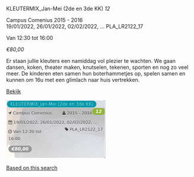 KLEUTERMIX\_Jan-Mei (2de en 3de KK) *12*

Campus Comenius 2015 - 2016  
19/01/2022, 26/01/2022, 02/02/2022, ... PLA\_LR2122\_17  

Van 12:30 tot 16:00

*€80,00*

  

Er staan jullie kleuters een namiddag vol plezier te wachten. We gaan dansen, koken, theater maken, knutselen, tekenen, sporten en nog zo veel meer. De kinderen eten samen hun boterhammetjes op, spelen samen en kunnen om 16u met een glimlach naar huis vertrekken.

[Bekijk](https://tickets.vgc.be/activity/subscribe/PLA_LR2122_17)

![](68136.png)

[Based on this search](https://tickets.vgc.be/activity/index?&vrijeplaatsen=1&Age%5B%5D=3%2C5&entity=286)